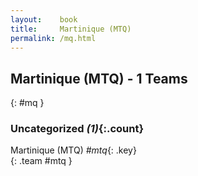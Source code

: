 ```yaml
---
layout:    book
title:     Martinique (MTQ)
permalink: /mq.html
---
```


## Martinique (MTQ) - 1 Teams
{: #mq }





### Uncategorized _(1)_{:.count}

Martinique  (MTQ) _#mtq_{: .key} <br>
{: .team #mtq }


 

